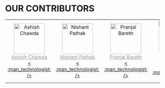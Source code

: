# OUR CONTRIBUTORS

<!--
Only change <TEXT> to desired value
Copy following template, make changes and paste after the existing code
TEMPLATE:-
-----------------------------------------------------------------------------------------------------------------------
<td>
<a href="<YOUR WEBSITE URL>" >
<img src="<YOUR IMAGE LINK>" alt="<YOUR NAME>" title="<YOUR NAME>" width="100px" height="auto" />
</a>
 <br/>
<a href="https://github.com/<YOUR GITHUB USERNAME>/" title="<GITHUB USERNAME>" style="color:#999;">
<YOUR NAME>
</a>
 <br/>
<a href="https://github.com/we-developers-community/community-website/commits?author=<YOUR GITHUB USERNAME>" title="code">&lt;
:man_technologist:
&#47;&gt;</a>
</td>
------------------------------------------------------------------------------------------------------------------------
 -->


<table>
<tr>
 <td align="center">
<a href="https://www.linkedin.com/in/ashishchawda">
<img src="https://avatars1.githubusercontent.com/u/56932286?v=4" alt="Ashish Chawda" title="Ashish Chawda" width="100px" height="auto" />
</a>
<br/>
<a href="https://github.com/pixan198/" title="pixan198" style="color:#999;">
Ashish Chawda
</a>
<br/>
<a href="https://github.com/we-developers-community/community-website/commits?author=pixan198" title="code">&lt;
:man_technologist:
&#47;&gt;</a>
</td>
 
<td align="center">
<a href="https://www.linkedin.com/in/nishant-pathak-283690193" >
<img src="https://avatars.githubusercontent.com/NishantPathak2704" alt="Nishant Pathak" title="Nishant Pathak" width="100px" height="auto" />
</a>
<br/>
<a href="https://github.com/NishantPathak2704/" title="NishantPathak2704" style="color:#999;">
Nishant Pathak
</a>
<br/>
<a href="https://github.com/we-developers-community/community-website/commits?author=NishantPathak2704" title="code">&lt;
:man_technologist:
&#47;&gt;</a>
</td>
 
<td align="center">
<a href="https://www.linkedin.com/in/pranjal-bareth" >
<img src="https://avatars.githubusercontent.com/pranjalbareth" alt="Pranjal Bareth" title="Pranjal Bareth" width="100px" height="auto" />
</a>
<br/>
<a href="https://github.com/pranjalbareth/" title="pranjalbareth" style="color:#999;">
Pranjal Bareth
</a>
<br/>
<a href="https://github.com/we-developers-community/community-website/commits?author=Pranjal Bareth" title="code">&lt;
:man_technologist:
&#47;&gt;</a>
</td>

<td align="center">
<a href="https://www.linkedin.com/in/deepak-suryawanshi-740546198/" >
<img src="https://instagram.fidr1-2.fna.fbcdn.net/v/t51.2885-19/s320x320/107451554_701319837098904_4320658701392622403_n.jpg?_nc_ht=instagram.fidr1-2.fna.fbcdn.net&_nc_ohc=woxt6tki_boAX8NWOQL&oh=0ffdbf2665c63d4bafd50b757de0514d&oe=5F866C5B" alt="Deepak suryawanshi" title="Deepak suryawanshi" width="100px" height="auto" />
</a>
<br/>
<a href="https://github.com/deepaksy/" title="deepaksy" style="color:#999;">
Deepak suryawanshi
</a>
<br/>
<a href="https://github.com/we-developers-community/community-website/commits?author=deepaksy" title="code">&lt;
:man_technologist:
&#47;&gt;</a>
</td>

<td>
<a href="https://www.linkedin.com/in/aaliya7516" >
<img src="https://avatars1.githubusercontent.com/u/53328555?v=4" alt="Aaliya Haque" title="Aaliya Haque" width="100px" height="auto" />
</a>
 <br/>
<a href="https://github.com/Aaliya7516/" title="Aaliya7516" style="color:#999;">
Aaliya Haque
</a>
 <br/>
<a href="https://github.com/we-developers-community/community-website/commits?author=Aaliya7516" title="code">&lt;
:man_technologist:
&#47;&gt;</a>
</td>



</tr>
</table>


